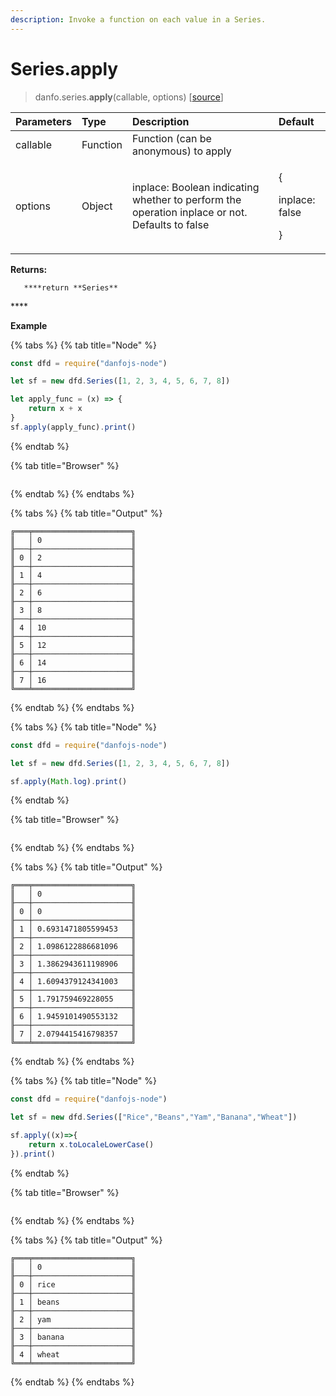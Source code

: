 ```yaml
---
description: Invoke a function on each value in a Series.
---
```


# Series.apply

> danfo.series.**apply**\(callable, options\) \[[source](https://github.com/opensource9ja/danfojs/blob/master/danfojs/src/core/series.js#L718)\]

<table>
  <thead>
    <tr>
      <th style="text-align:left">Parameters</th>
      <th style="text-align:left">Type</th>
      <th style="text-align:left">Description</th>
      <th style="text-align:left">Default</th>
    </tr>
  </thead>
  <tbody>
    <tr>
      <td style="text-align:left">callable</td>
      <td style="text-align:left">Function</td>
      <td style="text-align:left">Function (can be anonymous) to apply</td>
      <td style="text-align:left"></td>
    </tr>
    <tr>
      <td style="text-align:left">options</td>
      <td style="text-align:left">Object</td>
      <td style="text-align:left">inplace: Boolean indicating whether to perform the operation inplace or
        not. Defaults to false</td>
      <td style="text-align:left">
        <p>{</p>
        <p>inplace: false</p>
        <p>}</p>
      </td>
    </tr>
  </tbody>
</table>

**Returns:**

       ****return **Series**

\*\*\*\*

**Example**

{% tabs %}
{% tab title="Node" %}
```javascript
const dfd = require("danfojs-node")

let sf = new dfd.Series([1, 2, 3, 4, 5, 6, 7, 8])

let apply_func = (x) => {
    return x + x
}
sf.apply(apply_func).print()
```
{% endtab %}

{% tab title="Browser" %}
```

```
{% endtab %}
{% endtabs %}

{% tabs %}
{% tab title="Output" %}
```text
╔═══╤══════════════════════╗
║   │ 0                    ║
╟───┼──────────────────────╢
║ 0 │ 2                    ║
╟───┼──────────────────────╢
║ 1 │ 4                    ║
╟───┼──────────────────────╢
║ 2 │ 6                    ║
╟───┼──────────────────────╢
║ 3 │ 8                    ║
╟───┼──────────────────────╢
║ 4 │ 10                   ║
╟───┼──────────────────────╢
║ 5 │ 12                   ║
╟───┼──────────────────────╢
║ 6 │ 14                   ║
╟───┼──────────────────────╢
║ 7 │ 16                   ║
╚═══╧══════════════════════╝
```
{% endtab %}
{% endtabs %}

{% tabs %}
{% tab title="Node" %}
```javascript
const dfd = require("danfojs-node")

let sf = new dfd.Series([1, 2, 3, 4, 5, 6, 7, 8])

sf.apply(Math.log).print()
```
{% endtab %}

{% tab title="Browser" %}
```

```
{% endtab %}
{% endtabs %}

{% tabs %}
{% tab title="Output" %}
```text
╔═══╤══════════════════════╗
║   │ 0                    ║
╟───┼──────────────────────╢
║ 0 │ 0                    ║
╟───┼──────────────────────╢
║ 1 │ 0.6931471805599453   ║
╟───┼──────────────────────╢
║ 2 │ 1.0986122886681096   ║
╟───┼──────────────────────╢
║ 3 │ 1.3862943611198906   ║
╟───┼──────────────────────╢
║ 4 │ 1.6094379124341003   ║
╟───┼──────────────────────╢
║ 5 │ 1.791759469228055    ║
╟───┼──────────────────────╢
║ 6 │ 1.9459101490553132   ║
╟───┼──────────────────────╢
║ 7 │ 2.0794415416798357   ║
╚═══╧══════════════════════╝
```
{% endtab %}
{% endtabs %}

{% tabs %}
{% tab title="Node" %}
```javascript
const dfd = require("danfojs-node")

let sf = new dfd.Series(["Rice","Beans","Yam","Banana","Wheat"])

sf.apply((x)=>{
    return x.toLocaleLowerCase()
}).print()
```
{% endtab %}

{% tab title="Browser" %}
```

```
{% endtab %}
{% endtabs %}

{% tabs %}
{% tab title="Output" %}
```text
╔═══╤══════════════════════╗
║   │ 0                    ║
╟───┼──────────────────────╢
║ 0 │ rice                 ║
╟───┼──────────────────────╢
║ 1 │ beans                ║
╟───┼──────────────────────╢
║ 2 │ yam                  ║
╟───┼──────────────────────╢
║ 3 │ banana               ║
╟───┼──────────────────────╢
║ 4 │ wheat                ║
╚═══╧══════════════════════╝
```
{% endtab %}
{% endtabs %}




